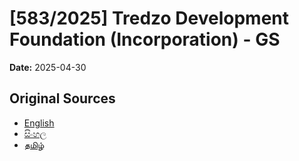 # [583/2025] Tredzo Development Foundation (Incorporation) - GS

**Date:** 2025-04-30

## Original Sources

- [English](https://documents.gov.lk/view/bills/2025/4/583-2025_E.pdf)
- [සිංහල](https://documents.gov.lk/view/bills/2025/4/583-2025_S.pdf)
- [தமிழ்](https://documents.gov.lk/view/bills/2025/4/583-2025_T.pdf)

